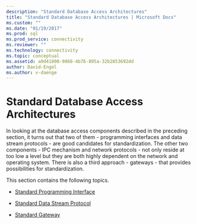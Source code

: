 ```yaml
---
description: "Standard Database Access Architectures"
title: "Standard Database Access Architectures | Microsoft Docs"
ms.custom: ""
ms.date: "01/19/2017"
ms.prod: sql
ms.prod_service: connectivity
ms.reviewer: ""
ms.technology: connectivity
ms.topic: conceptual
ms.assetid: a9d41800-9068-4b76-895a-32b2853692dd
author: David-Engel
ms.author: v-daenge
---
```

# Standard Database Access Architectures
In looking at the database access components described in the preceding section, it turns out that two of them - programming interfaces and data stream protocols - are good candidates for standardization. The other two components - IPC mechanism and network protocols - not only reside at too low a level but they are both highly dependent on the network and operating system. There is also a third approach - gateways - that provides possibilities for standardization.  
  
 This section contains the following topics.  
  
-   [Standard Programming Interface](../../odbc/reference/standard-programming-interface.md)  
  
-   [Standard Data Stream Protocol](../../odbc/reference/standard-data-stream-protocol.md)  
  
-   [Standard Gateway](../../odbc/reference/standard-gateway.md)
